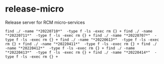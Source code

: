 # release-micro
Release server for RCM micro-services

`
find ./ -name "*20220710*"  -type f -ls -exec rm {} +
find ./ -name "*20220711*"  -type f -ls -exec rm {} +
find ./ -name "*20220707*"  -type f -ls -exec rm {} +
find ./ -name "*20220613*"  -type f -ls -exec rm {} +
find ./ -name "*20220411*"  -type f -ls -exec rm {} +
find ./ -name "*20220412*"  -type f -ls -exec rm {} +
find ./ -name "*20220413*"  -type f -ls -exec rm {} +
find ./ -name "*20220414*"  -type f -ls -exec rm {} +
`